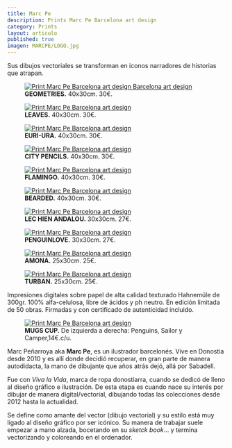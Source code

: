 ```yaml
---
title: Marc Pe
description: Prints Marc Pe Barcelona art design 
category: Prints
layout: articulo
published: true
imagen: MARCPE/LOGO.jpg
---
```


Sus dibujos vectoriales se transforman en iconos narradores de historias que atrapan.

<div class="figure-group">
<figure>
	<a href="/images/MARCPE/geometries.jpg"><img src="/images/MARCPE/geometries.jpg" alt="Print Marc Pe Barcelona art design Barcelona art design"></a>
	<figcaption><b>GEOMETRIES.</b>
 40x30cm. 30€.</figcaption>
</figure>

<figure>
	<a href="/images/MARCPE/Leaves.jpg"><img src="/images/MARCPE/Leaves.jpg" alt="Print Marc Pe Barcelona art design"></a>
	<figcaption><b>LEAVES.</b>
 40x30cm. 30€.</figcaption>
</figure>

<figure>
	<a href="/images/MARCPE/EuriUra.jpg"><img src="/images/MARCPE/EuriUra.jpg" alt="Print Marc Pe Barcelona art design"></a>
	<figcaption><b>EURI-URA.</b>
 40x30cm. 30€.</figcaption>
</figure>

<figure>
	<a href="/images/MARCPE/CityPencils.jpg"><img src="/images/MARCPE/CityPencils.jpg" alt="Print Marc Pe Barcelona art design"></a>
	<figcaption><b>CITY PENCILS.</b>
 40x30cm. 30€.</figcaption>
</figure>

<figure>
	<a href="/images/MARCPE/flamingo.jpg"><img src="/images/MARCPE/flamingo.jpg" alt="Print Marc Pe Barcelona art design"></a>
	<figcaption><b>FLAMINGO.</b>
 40x30cm. 30€.</figcaption>
</figure>

<figure>
	<a href="/images/MARCPE/Bearded.jpg"><img src="/images/MARCPE/Bearded.jpg" alt="Print Marc Pe Barcelona art design"></a>
	<figcaption><b>BEARDED.</b>
 40x30cm. 30€.</figcaption>
</figure>

<figure>
	<a href="/images/MARCPE/LeChienAndalou jpg"><img src="/images/MARCPE/LeChienAndalou.jpg" alt="Print Marc Pe Barcelona art design"></a>
	<figcaption><b>LEC HIEN ANDALOU.</b> 
30x30cm. 27€.</figcaption>
</figure>

<figure>
	<a href="/images/MARCPE/PenguinLove.jpg"><img src="/images/MARCPE/PenguinLove.jpg" alt="Print Marc Pe Barcelona art design"></a>
	<figcaption><b>PENGUINLOVE.</b> 
30x30cm. 27€.</figcaption>
</figure>

<figure>
	<a href="/images/MARCPE/amona.jpg"><img src="/images/MARCPE/amona.jpg" alt="Print Marc Pe Barcelona art design"></a>
	<figcaption><b>AMONA.</b> 
25x30cm. 25€.</figcaption>
</figure>

<figure>
	<a href="/images/MARCPE/turban.jpg"><img src="/images/MARCPE/turban.jpg" alt="Print Marc Pe Barcelona art design"></a>
	<figcaption><b>TURBAN.</b> 
25x30cm. 25€.</figcaption>
</figure>
</div>

Impresiones digitales sobre papel de alta calidad texturado Hahnemüle de 300gr. 100% alfa-celulosa, libre de ácidos y ph neutro.  En edición limitada de 50 obras. Firmadas  y con certificado de autenticidad incluido. 


<figure>
	<a href="/images/MARCPE/MUGS.jpg"><img src="/images/MARCPE/MUGS.jpg" alt="Print Marc Pe Barcelona art design"></a>
	<figcaption><b> MUGS CUP.</b> 
De izquierda a derecha: Penguins, Sailor y Camper,14€.c/u.</figcaption>
</figure>


Marc Peñarroya aka **Marc Pe**, es un ilustrador barcelonés. Vive en Donostia desde 2010 y es allí donde decidió recuperar, en gran parte de manera autodidacta, la mano de dibujante que años atrás dejó, allá por Sabadell. 

Fue con _Viva la Vida_, marca de ropa donostiarra, cuando se dedicó de lleno al diseño gráfico e ilustración. De esta etapa es cuando nace su interés por dibujar de manera digital/vectorial, dibujando todas las colecciones desde 2012 hasta la actualidad.

Se define como amante del vector (dibujo vectorial) y su estilo está muy ligado al diseño gráfico por ser icónico. Su manera de trabajar suele empezar a mano alzada, bocetando en su _sketck book_... y termina vectorizando y coloreando en el ordenador. 

